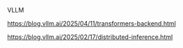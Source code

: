 VLLM


https://blog.vllm.ai/2025/04/11/transformers-backend.html


https://blog.vllm.ai/2025/02/17/distributed-inference.html